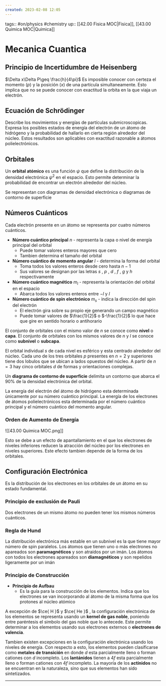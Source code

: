 ```yaml
---
created: 2023-02-08 12:05
---
```

tags:: #on/physics #chemistry 
up:: [[42.00 Fisica MOC|Fisica]], [[43.00 Quimica MOC|Quimica]]
# Mecanica Cuantica
## Principio de Incertidumbre de Heisenberg
$\Delta x\Delta P\geq \frac{h}{4\pi}$
Es imposible conocer con certeza el momento ($p$) y la posición ($x$) de una partícula simultaneamente. Esto implica que no se puede conocer con exactitud la orbita en la que viaja un electrón.

## Ecuación de Schrödinger
Describe los movimientos y energías de partículas submicroscopicas. Expresa los posibles estados de energía del electrón de un átomo de hidrógeno y la probabilidad de hallarlo en cierta región alrededor del núcleo. Estos resultados son aplicables con exactitud razonable a átomos polielectrónicos.

## Orbitales
Un **orbital atómico** es una función $\psi$ que define la distribución de la densidad electrónica $\psi^{2}$ en el espacio. Esto permite determinar la probabilidad de encontrar un electrón alrededor del núcleo.

Se representan con diagramas de densidad electrónica o diagramas de contorno de superficie

## Números Cuánticos
Cada electrón presente en un átomo se representa por cuatro números cuánticos.
- **Número cuántico principal** $n$ - representa la capa o nivel de energía principal del orbital
	- Puede tomar valores enteros mayores que cero
	- Tambien determina el tamaño del orbital
- **Número cuántico de momento angular** $l$ - determina la forma del orbital
	- Toma todos los valores enteros desde cero hasta $n-1$
	- Sus valores se designan por las letras $s$ , $p$ , $d$ , $f$ , $g$ y $h$ respectivamente
- **Número cuántico magnético** $m_{l}$ - representa la orientación del orbital en el espacio
	- Abarca todos los valores enteros entre $-l$ y $l$
- **Número cuántico de spin electrónico** $m_{s}$ - indica la dirección del spin del electrón
	- El electrón gira sobre su propio eje generando un campo magnético
	- Puede tomar valores de $\frac{1}{2}$ o $-\frac{1}{2}$ lo que hace que gire en sentido horario o antihorario

El conjunto de orbitales con el mismo valor de $n$ se conoce como **nivel** o **capa**. El conjunto de orbitales con los mismos valores de $n$ y $l$ se conoce como **subnivel** o **subcapa**. 

El orbital individual $s$ de cada nivel es esférico y esta centrado alrededor del núcleo. Cada uno de los tres orbitales $p$ presentes en $n=2$ y superiores tiene dos lobulos que se ubican a lados opuestos del núcleo. A partir de $n=3$ hay cinco orbitales $d$ de formas y orientaciones complejas. 

Un **diagrama de contorno de superficie** delimita un contorno que abarca el 90% de la densidad electrónica del orbital. 

La energía del electrón del átomo de hidrógeno esta determinada únicamente por su número cuántico principal. La energía de los electrones de átomos polielectrónicos esta determinada por el número cuántico principal y el número cuántico del momento angular.

### Orden de Aumento de Energía
![[43.00 Quimica MOC.png]]

Esto se debe a un efecto de apantallamiento en el que los electrones de niveles inferiores reducen la atracción del núcleo por los electrones en niveles superiores. Este efecto tambien depende de la forma de los orbitales.

## Configuración Electrónica
Es la distribución de los electrones en los orbitales de un átomo en su estado fundamental.

### Principio de exclusión de Pauli
Dos electrones de un mismo átomo no pueden tener los mismos números cuánticos.

### Regla de Hund
La distribución electrónica más estable en un subnivel es la que tiene mayor número de spin paralelos. Los átomos que tienen uno o más electrones no apareados son **paramagnéticos** y son atraídos por un imán. Los átomos con todos los electrones apareados son **diamagnéticos** y son repelidos ligeramente por un imán

### Principio de Construcción
- **Principio de Aufbau**
	- Es la guía para la construcción de los elementos. Indica que los electrones se van incorporando al átomo de la misma forma que los protones al núcleo atómico

A excepción de $\ce{ H }$ y $\ce{ He }$ , la configuración electrónica de los elementos se representa usando un **kernel de gas noble**, poniendo entre paréntesis el simbolo del gas noble que lo antecede. Este permite determinar a los elementos usando sus electrones externos o **electrones de valencia**.

Tambien existen excepciones en la configuración electrónica usando los niveles de energía. Con respecto a esto, los elementos pueden clasificarse como **metales de transición** en donde $d$ esta parcialmente lleno o forman cationes con $d$ incompleto. Los **lantánidos** tienen a $4f$ esta parcialmente lleno o forman cationes con $4f$ incompleto. La mayoría de los **actínidos** no se encuentran en la naturaleza, sino que sus elementos han sido sintetizados.

___
